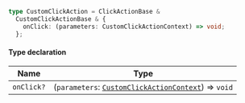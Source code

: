 ```ts
type CustomClickAction = ClickActionBase &
  CustomClickActionBase & {
    onClick: (parameters: CustomClickActionContext) => void;
  };
```

#### Type declaration

| Name       | Type                                                                                |
| ---------- | ----------------------------------------------------------------------------------- |
| `onClick?` | (`parameters`: [`CustomClickActionContext`](CustomClickActionContext.md)) => `void` |
